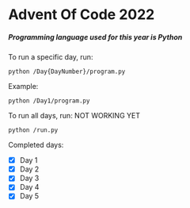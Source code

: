 # Advent Of Code 2022

##### Programming language used for this year is Python

To run a specific day, run:
```
python /Day{DayNumber}/program.py
```

Example:
```
python /Day1/program.py
```

To run all days, run:
NOT WORKING YET
```
python /run.py
```

Completed days:
- [x] Day 1
- [x] Day 2
- [x] Day 3 
- [x] Day 4
- [x] Day 5
